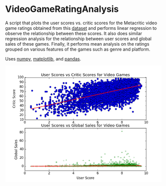 # VideoGameRatingAnalysis
A script that plots the user scores vs. critic scores for the Metacritic video game ratings obtained from this [dataset](https://www.kaggle.com/rush4ratio/video-game-sales-with-ratings) and performs linear regression to observe the relationship between these scores. It also does similar regression analysis for the relationship between user scores and global sales of these games. Finally, it performs mean analysis on the ratings grouped on various features of the games such as genre and platform.

Uses [numpy](http://www.numpy.org/), [matplotlib](http://matplotlib.org/), and [pandas](http://pandas.pydata.org/).

![](/user_score_vs_global_sales.png)